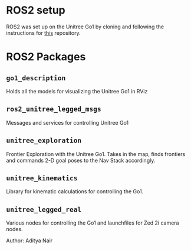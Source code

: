 # ROS2 setup
ROS2 was set up on the Unitree Go1 by cloning and following the instructions for [this](https://github.com/unitreerobotics/unitree_ros2) repository. 

# ROS2 Packages

## `go1_description`
Holds all the models for visualizing the Unitree Go1 in RViz

## `ros2_unitree_legged_msgs`
Messages and services for controlling Unitree Go1

## `unitree_exploration`
Frontier Exploration with the Unitree Go1. Takes in the map, finds frontiers and commands 2-D goal poses to the Nav Stack accordingly.

## `unitree_kinematics`
Library for kinematic calculations for controlling the Go1.

## `unitree_legged_real`
Various nodes for controlling the Go1 and launchfiles for Zed 2i camera nodes.


Author: Aditya Nair
